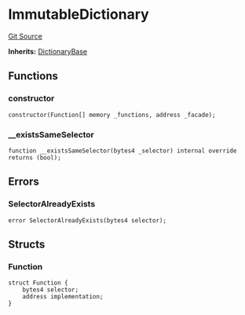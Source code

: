 # ImmutableDictionary
[Git Source](https://github.com/metacontract/mc/blob/8438d83ed04f942f1b69f22b0cb556723d88a8f9/resources/devkit/api-reference/Flattened.sol)

**Inherits:**
[DictionaryBase](/resources/devkit/api-reference/Flattened.sol/abstract.DictionaryBase)


## Functions
### constructor


```solidity
constructor(Function[] memory _functions, address _facade);
```

### __existsSameSelector


```solidity
function __existsSameSelector(bytes4 _selector) internal override returns (bool);
```

## Errors
### SelectorAlreadyExists

```solidity
error SelectorAlreadyExists(bytes4 selector);
```

## Structs
### Function

```solidity
struct Function {
    bytes4 selector;
    address implementation;
}
```

